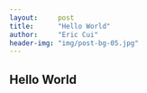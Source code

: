 ```yaml
---
layout:     post
title:      "Hello World"
author:     "Eric Cui"
header-img: "img/post-bg-05.jpg"
---
```

## Hello World
